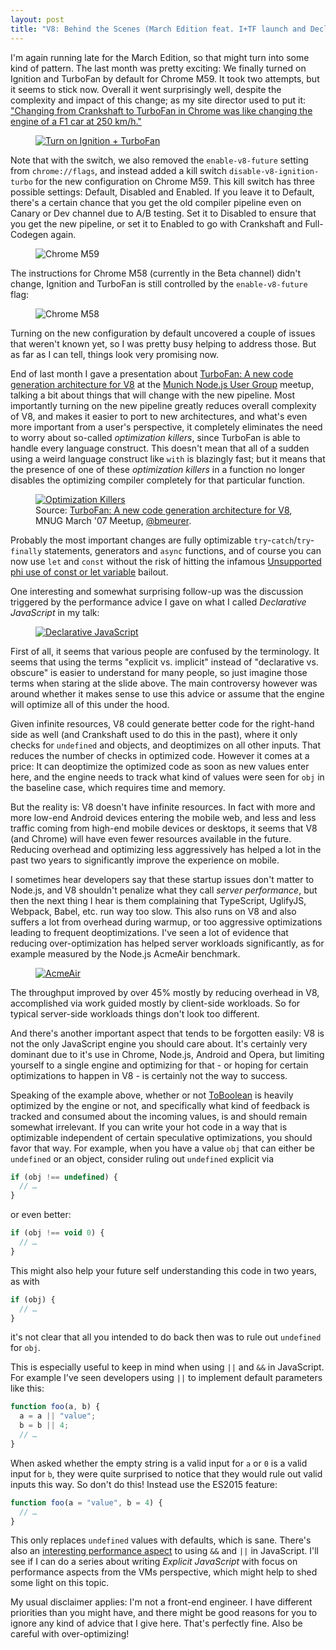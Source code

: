 ```yaml
---
layout: post
title: "V8: Behind the Scenes (March Edition feat. I+TF launch and Declarative JavaScript)"
---
```


I'm again running late for the March Edition, so that might turn into some kind of pattern. The last month was pretty exciting: We finally turned on Ignition and TurboFan by default for Chrome M59. It took two attempts, but it seems to stick now. Overall it went surprisingly well, despite the complexity and impact of this change; as my site director used to put it: ["Changing from Crankshaft to TurboFan in Chrome was like changing the engine of a F1 car at 250 km/h."](https://twitter.com/holfelder/status/842473381832409093)

<figure>
  <a href="https://twitter.com/bmeurer/status/839337377671839744">
    <img src="/images/2017/landing-20170403.jpg" alt="Turn on Ignition + TurboFan" title="Turn on Ignition + TurboFan">
  </a>
</figure>

Note that with the switch, we also removed the `enable-v8-future` setting from `chrome://flags`, and instead added a kill switch `disable-v8-ignition-turbo` for the new configuration on Chrome M59. This kill switch has three possible settings: Default, Disabled and Enabled. If you leave it to Default, there's a certain chance that you get the old compiler pipeline even on Canary or Dev channel due to A/B testing. Set it to Disabled to ensure that you get the new pipeline, or set it to Enabled to go with Crankshaft and Full-Codegen again.

<figure>
  <img src="/images/2017/m59-20170403.png" alt="Chrome M59" title="Chrome M59">
</figure>

The instructions for Chrome M58 (currently in the Beta channel) didn't change, Ignition and TurboFan is still controlled by the `enable-v8-future` flag:

<figure>
  <img src="/images/2017/m58-20170403.png" alt="Chrome M58" title="Chrome M58">
</figure>

Turning on the new configuration by default uncovered a couple of issues that weren't known yet, so I was pretty busy helping to address those. But as far as I can tell, things look very promising now.

End of last month I gave a presentation about [TurboFan: A new code generation architecture for V8](https://docs.google.com/presentation/d/1_eLlVzcj94_G4r9j9d_Lj5HRKFnq6jgpuPJtnmIBs88) at the [Munich Node.js User Group](http://www.mnug.de) meetup, talking a bit about things that will change with the new pipeline. Most importantly turning on the new pipeline greatly reduces overall complexity of V8, and makes it easier to port to new architectures, and what's even more important from a user's perspective, it completely eliminates the need to worry about so-called *optimization killers*, since TurboFan is able to handle every language construct. This doesn't mean that all of a sudden using a weird language construct like `with` is blazingly fast; but it means that the presence of one of these *optimization killers* in a function no longer disables the optimizing compiler completely for that particular function.

<figure>
  <a href="https://docs.google.com/presentation/d/1_eLlVzcj94_G4r9j9d_Lj5HRKFnq6jgpuPJtnmIBs88/edit#slide=id.g2134da681e_0_672">
    <img src="/images/2017/optimization-killers-20170403.svg" alt="Optimization Killers" title="Optimization Killers">
  </a>
  <figcaption>
    Source:
    <a href="https://docs.google.com/presentation/d/1_eLlVzcj94_G4r9j9d_Lj5HRKFnq6jgpuPJtnmIBs88/edit#slide=id.g2134da681e_0_672">TurboFan: A new code generation architecture for V8</a>,
    MNUG March '07 Meetup,
    <a href="https://twitter.com/bmeurer">@bmeurer</a>.
  </figcaption>
</figure>

Probably the most important changes are fully optimizable `try`-`catch`/`try`-`finally` statements, generators and `async` functions, and of course you can now use `let` and `const` without the risk of hitting the infamous [Unsupported phi use of const or let variable](https://github.com/vhf/v8-bailout-reasons/issues/12) bailout.

One interesting and somewhat surprising follow-up was the discussion triggered by the performance advice I gave on what I called *Declarative JavaScript* in my talk:

<figure>
  <a href="https://twitter.com/michaelhaeu/status/845003383153025024">
    <img src="/images/2017/declarative-javascript-20170403.png" alt="Declarative JavaScript" title="Declarative JavaScript">
  </a>
</figure>

First of all, it seems that various people are confused by the terminology. It seems that using the terms "explicit vs. implicit" instead of "declarative vs. obscure" is easier to understand for many people, so just imagine those terms when staring at the slide above. The main controversy however was around whether it makes sense to use this advice or assume that the engine will optimize all of this under the hood.

Given infinite resources, V8 could generate better code for the right-hand side as well (and Crankshaft used to do this in the past), where it only checks for `undefined` and objects, and deoptimizes on all other inputs. That reduces the number of checks in optimized code. However it comes at a price: It can deoptimize the optimized code as soon as new values enter here, and the engine needs to track what kind of values were seen for `obj` in the baseline case, which requires time and memory.

But the reality is: V8 doesn't have infinite resources. In fact with more and more low-end Android devices entering the mobile web, and less and less traffic coming from high-end mobile devices or desktops, it seems that V8 (and Chrome) will have even fewer resources available in the future. Reducing overhead and optimizing less aggressively has helped a lot in the past two years to significantly improve the experience on mobile.

I sometimes hear developers say that these startup issues don't matter to Node.js, and V8 shouldn't penalize what they call *server performance*, but then the next thing I hear is them complaining that TypeScript, UglifyJS, Webpack, Babel, etc. run way too slow. This also runs on V8 and also suffers a lot from overhead during warmup, or too aggressive optimizations leading to frequent deoptimizations. I've seen a lot of evidence that reducing over-optimization has helped server workloads significantly, as for example measured by the Node.js AcmeAir benchmark.

<figure>
  <a href="https://twitter.com/bmeurer/status/834677090381348865">
    <img src="/images/2017/acmeair-20170403.jpg" alt="AcmeAir" title="AcmeAir">
  </a>
</figure>

The throughput improved by over 45% mostly by reducing overhead in V8, accomplished via work guided mostly by client-side workloads. So for typical server-side workloads things don't look too different.

And there's another important aspect that tends to be forgotten easily: V8 is not the only JavaScript engine you should care about. It's certainly very dominant due to it's use in Chrome, Node.js, Android and Opera, but limiting yourself to a single engine and optimizing for that - or hoping for certain optimizations to happen in V8 - is certainly not the way to success.

Speaking of the example above, whether or not [ToBoolean](https://tc39.github.io/ecma262/#sec-toboolean) is heavily optimized by the engine or not, and specifically what kind of feedback is tracked and consumed about the incoming values, is and should remain somewhat irrelevant. If you can write your hot code in a way that is optimizable independent of certain speculative optimizations, you should favor that way. For example, when you have a value `obj` that can either be `undefined` or an object, consider ruling out `undefined` explicit via

```js
if (obj !== undefined) {
  // …
}
```

or even better:

```js
if (obj !== void 0) {
  // …
}
```

This might also help your future self understanding this code in two years, as with

```js
if (obj) {
  // …
}
```

it's not clear that all you intended to do back then was to rule out `undefined` for `obj`.

This is especially useful to keep in mind when using `||` and `&&` in JavaScript. For example I've seen developers using `||` to implement default parameters like this:

```js
function foo(a, b) {
  a = a || "value";
  b = b || 4;
  // …
}
```

When asked whether the empty string is a valid input for `a` or `0` is a valid input for `b`, they were quite surprised to notice that they would rule out valid inputs this way. So don't do this! Instead use the ES2015 feature:

```js
function foo(a = "value", b = 4) {
  // …
}
```

This only replaces `undefined` values with defaults, which is sane. There's also an [interesting performance aspect](https://github.com/developit/preact/pull/610) to using `&&` and `||` in JavaScript. I'll see if I can do a series about writing *Explicit JavaScript* with focus on performance aspects from the VMs perspective, which might help to shed some light on this topic.

My usual disclaimer applies: I'm not a front-end engineer. I have different priorities than you might have, and there might be good reasons for you to ignore any kind of advice that I give here. That's perfectly fine. Also be careful with over-optimizing!

